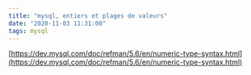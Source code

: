```yaml
---
title: "mysql, entiers et plages de valeurs"
date: "2020-11-03 11:31:00"
tags: mysql
---
```

[https://dev.mysql.com/doc/refman/5.6/en/numeric-type-syntax.html](https://dev.mysql.com/doc/refman/5.6/en/numeric-type-syntax.html)
